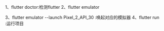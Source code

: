 1、flutter doctor:检测flutter
2、flutter emulator

3、flutter emulator --launch Pixel_2_API_30  :唤起对应的模拟器
4、flutter run :运行项目